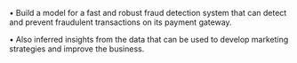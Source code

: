 •	Build a model for a fast and robust fraud detection system that can detect and prevent fraudulent transactions on its payment gateway. 

•	Also inferred insights from the data that can be used to develop marketing strategies and improve the business.

